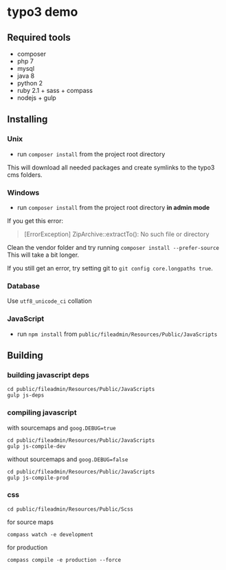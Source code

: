 # typo3 demo

## Required tools

- composer
- php 7
- mysql
- java 8
- python 2
- ruby 2.1 + sass + compass
- nodejs + gulp

## Installing

### Unix

- run `composer install` from the project root directory

This will download all needed packages and create symlinks to the typo3
cms folders.

### Windows

- run `composer install` from the project root directory **in admin mode**

If you get this error:

> [ErrorException]
> ZipArchive::extractTo(): No such file or directory

Clean the vendor folder and try running `composer install --prefer-source`
This will take a bit longer.

If you still get an error, try setting git to `git config core.longpaths true`.

### Database

Use `utf8_unicode_ci` collation

### JavaScript

- run `npm install` from `public/fileadmin/Resources/Public/JavaScripts`

## Building

### building javascript deps
```
cd public/fileadmin/Resources/Public/JavaScripts
gulp js-deps
```

### compiling javascript
with sourcemaps and `goog.DEBUG=true`
```
cd public/fileadmin/Resources/Public/JavaScripts
gulp js-compile-dev
```

without sourcemaps and `goog.DEBUG=false`
```
cd public/fileadmin/Resources/Public/JavaScripts
gulp js-compile-prod
```

### css
```
cd public/fileadmin/Resources/Public/Scss
```

for source maps
```
compass watch -e development
```

for production
```
compass compile -e production --force
```
